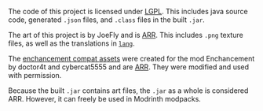 The code of this project is licensed under [LGPL](LICENSE-CODE). This includes java source code, generated `.json` files, and `.class` files in the built `.jar`.

The art of this project is by JoeFly and is [ARR](LICENSE-ART). This includes `.png` texture files, as well as the translations in [`lang`](src/main/resources/assets/tooltrims/lang).

The [enchancement compat assets](src/main/resources/resourcepacks/enchancement/assets/tooltrims/textures/item/enchancement) were created for the mod Enchancement by doctor4t and cybercat5555 and are [ARR](LICENSE-ART). They were modified and used with permission.

Because the built `.jar` contains art files, the `.jar` as a whole is considered ARR. However, it can freely be used in Modrinth modpacks.
